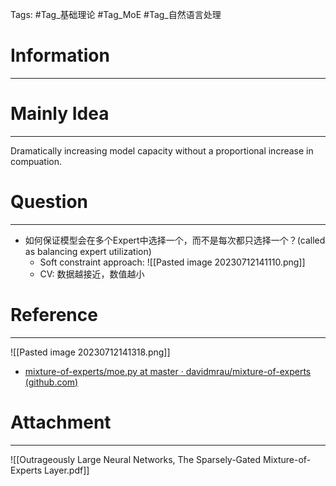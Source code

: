 Tags: #Tag_基础理论 #Tag_MoE #Tag_自然语言处理 
# Information
---


# Mainly Idea
---
Dramatically increasing model capacity without a proportional increase in compuation.

# Question
---
- 如何保证模型会在多个Expert中选择一个，而不是每次都只选择一个？(called as balancing expert utilization)
	- Soft constraint approach: ![[Pasted image 20230712141110.png]]
	- CV: 数据越接近，数值越小

# Reference
---
![[Pasted image 20230712141318.png]]
- [mixture-of-experts/moe.py at master · davidmrau/mixture-of-experts (github.com)](https://github.com/davidmrau/mixture-of-experts/blob/master/moe.py)
# Attachment
---
![[Outrageously Large Neural Networks, The Sparsely-Gated Mixture-of-Experts Layer.pdf]]